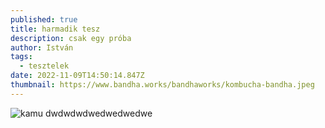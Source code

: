 ```yaml
---
published: true
title: harmadik tesz
description: csak egy próba
author: István
tags:
  - tesztelek
date: 2022-11-09T14:50:14.847Z
thumbnail: https://www.bandha.works/bandhaworks/kombucha-bandha.jpeg
---
```

![kamu](https://www.bandha.works/bandhaworks/kombucha-bandha.jpeg)
dwdwdwdwedwedwedwe